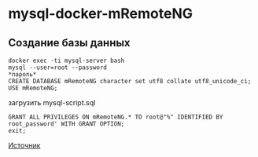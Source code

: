 # mysql-docker-mRemoteNG

## Создание базы данных

    docker exec -ti mysql-server bash
    mysql --user=root --password
    *пароль*
    CREATE DATABASE mRemoteNG character set utf8 collate utf8_unicode_ci;
    USE mRemoteNG;

загрузить mysql-script.sql

    GRANT ALL PRIVILEGES ON mRemoteNG.* TO root@"%" IDENTIFIED BY root_password' WITH GRANT OPTION;
    exit;

[Источник](https://mremoteng.readthedocs.io/en/latest/sql_configuration.html)

